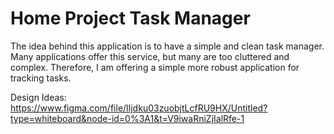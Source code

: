 # Home Project Task Manager
The idea behind this application is to have a simple and clean task manager. Many applications offer this service, but many are too cluttered and complex. Therefore, I am offering a simple more robust application for tracking tasks.

Design Ideas: https://www.figma.com/file/lIjdku03zuobjtLcfRU9HX/Untitled?type=whiteboard&node-id=0%3A1&t=V9iwaRniZjIalRfe-1
